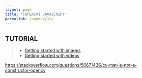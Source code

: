 ```yaml
---
layout: page
title: "[OPENCV] JAVASCRIPT"
permalink: /opencv/js/
---
```


## TUTORIAL

> - [Getting started with images](/opencv/js/tutorial/getting-started-with-images/)
> - [Getting started with videos](/opencv/js/tutorial/getting-started-with-videos/)



https://stackoverflow.com/questions/56671436/cv-mat-is-not-a-constructor-opencv
